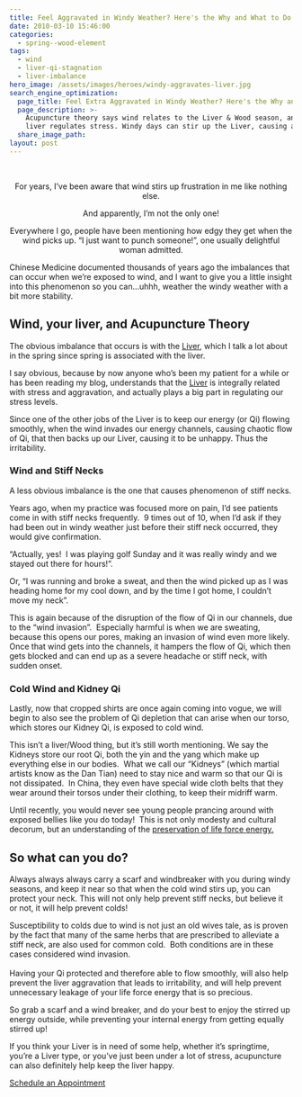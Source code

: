 ```yaml
---
title: Feel Aggravated in Windy Weather? Here's the Why and What to Do!
date: 2010-03-10 15:46:00
categories:
  - spring--wood-element
tags:
  - wind
  - liver-qi-stagnation
  - liver-imbalance
hero_image: /assets/images/heroes/windy-aggravates-liver.jpg
search_engine_optimization:
  page_title: Feel Extra Aggravated in Windy Weather? Here's the Why and What to Do!
  page_description: >-
    Acupuncture theory says wind relates to the Liver & Wood season, and the
    liver regulates stress. Windy days can stir up the Liver, causing agitation!
  share_image_path:
layout: post
---
```


<div style="text-align: center;"><p>&nbsp;</p><p>For years, I&rsquo;ve been aware that wind stirs up frustration in me like nothing else.</p><p>And apparently, I&rsquo;m not the only one!</p><p class="align-to-left">Everywhere I go, people have been mentioning how edgy they get when the wind picks up. &ldquo;I just want to punch someone!&rdquo;, one usually delightful woman admitted.</p></div>

<div><p>Chinese Medicine documented thousands of years ago the imbalances that can occur when we&rsquo;re exposed to wind, and I want to give you a little insight into this phenomenon so you can&hellip;uhhh, weather the windy weather with a bit more stability.</p><h2>Wind, your liver, and Acupuncture Theory</h2><p>The obvious imbalance that occurs is with the <a href="http://www.wisdomwaysacupuncture.com/2018/05/15/ready-set-wood-season-what-acupuncture-theory-has-to-say-about-spring/">Liver</a>, which I talk a lot about in the spring since spring is associated with the liver.&nbsp;</p><p>I say obvious, because by now anyone who&rsquo;s been my patient for a while or has been reading my blog, understands that the <a href="http://www.wisdomwaysacupuncture.com/2018/05/10/the-wood-element-of-acupuncture-theory/">Liver</a> is integrally related with stress and aggravation, and actually plays a big part in regulating our stress levels.&nbsp;</p><p>Since one of the other jobs of the Liver is to keep our energy (or Qi) flowing smoothly, when the wind invades our energy channels, causing chaotic flow of Qi, that then backs up our Liver, causing it to be unhappy. Thus the irritability.</p><h3>Wind and Stiff Necks</h3><p>A less obvious imbalance is the one that causes phenomenon of stiff necks.</p><p>Years ago, when my practice was focused more on pain, I&rsquo;d see patients come in with stiff necks frequently.&nbsp; 9 times out of 10, when I&rsquo;d ask if they had been out in windy weather just before their stiff neck occurred, they would give confirmation.</p><p>&ldquo;Actually, yes!&nbsp; I was playing golf Sunday and it was really windy and we stayed out there for hours!&rdquo;.&nbsp;</p><p>Or, &ldquo;I was running and broke a sweat, and then the wind picked up as I was heading home for my cool down, and by the time I got home, I couldn&rsquo;t move my neck&rdquo;.&nbsp;</p><p>This is again because of the disruption of the flow of Qi in our channels, due to the &ldquo;wind invasion&rdquo;.&nbsp; Especially harmful is when we are sweating, because this opens our pores, making an invasion of wind even more likely. Once that wind gets into the channels, it hampers the flow of Qi, which then gets blocked and can end up as a severe headache or stiff neck, with sudden onset.</p><h3>Cold Wind and Kidney Qi</h3><p>Lastly, now that cropped shirts are once again coming into vogue, we will begin to also see the problem of Qi depletion that can arise when our torso, which stores our Kidney Qi, is exposed to cold wind.</p><p>This isn&rsquo;t a liver/Wood thing, but it&rsquo;s still worth mentioning. We say the Kidneys store our root Qi, both the yin and the yang which make up everything else in our bodies.&nbsp; What we call our &ldquo;Kidneys&rdquo; (which martial artists know as the Dan Tian) need to stay nice and warm so that our Qi is not dissipated.&nbsp; In China, they even have special wide cloth belts that they wear around their torsos under their clothing, to keep their midriff warm.</p><p>Until recently, you would never see young people prancing around with exposed bellies like you do today!&nbsp; This is not only modesty and cultural decorum, but an understanding of the <a href="http://www.wisdomwaysacupuncture.com/2017/12/29/is-your-jing-depleted/">preservation of life force energy.</a></p><h2>So what can you do?</h2><p>Always always always carry a scarf and windbreaker with you during windy seasons, and keep it near so that when the cold wind stirs up, you can protect your neck. This will not only help prevent stiff necks, but believe it or not, it will help prevent colds!&nbsp;</p><p>Susceptibility to colds due to wind is not just an old wives tale, as is proven by the fact that many of the same herbs that are prescribed to alleviate a stiff neck, are also used for common cold.&nbsp; Both conditions are in these cases considered wind invasion.<br /><br />Having your Qi protected and therefore able to flow smoothly, will also help prevent the liver aggravation that leads to irritability, and will help prevent unnecessary leakage of your life force energy that is so precious.</p><p>So grab a scarf and a wind breaker, and do your best to enjoy the stirred up energy outside, while preventing your internal energy from getting equally stirred up!</p><p>If you think your Liver is in need of some help, whether it&rsquo;s springtime, you&rsquo;re a Liver type, or you&rsquo;ve just been under a lot of stress, acupuncture can also definitely help keep the liver happy.</p><p class="align-to-center"><a class="call-to-action" data-cms-editor-link-style="undefined" href="/make-an-appointment/">Schedule an Appointment</a></p></div>
